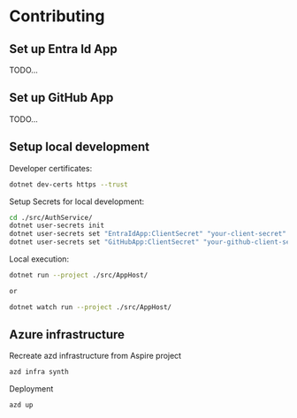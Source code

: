 # Contributing

## Set up Entra Id App

TODO...

## Set up GitHub App

TODO...

## Setup local development

Developer certificates:
```bash
dotnet dev-certs https --trust
```

Setup Secrets for local development:

```bash
cd ./src/AuthService/
dotnet user-secrets init 
dotnet user-secrets set "EntraIdApp:ClientSecret" "your-client-secret"
dotnet user-secrets set "GitHubApp:ClientSecret" "your-github-client-secret"
```

Local execution:
```bash
dotnet run --project ./src/AppHost/

or

dotnet watch run --project ./src/AppHost/
```

## Azure infrastructure

Recreate azd infrastructure from Aspire project

```bash
azd infra synth
```

Deployment
```bash
azd up
```



